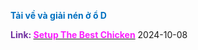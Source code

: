 
<span style="font-weight:bold; color:rgb(0, 112, 192)">Tải về và giải nén ở ổ D</span>

<span style="font-weight:bold; color:rgb(112, 48, 160)">Link: </span>[<span style="font-weight:bold; color:rgb(251, 31, 255)">Setup The Best Chicken</span>](https://drive.google.com/file/d/1a95FgvCAx5S_Ibaf-SZtbImYzaf5EMDQ/view?usp=drive_link) 2024-10-08

